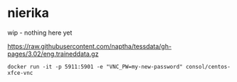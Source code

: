 # nierika
wip - nothing here yet

https://raw.githubusercontent.com/naptha/tessdata/gh-pages/3.02/eng.traineddata.gz

```
docker run -it -p 5911:5901 -e "VNC_PW=my-new-password" consol/centos-xfce-vnc
```
